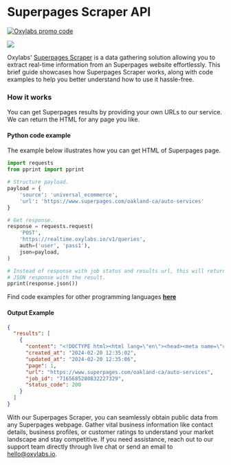 # Superpages Scraper API

[![Oxylabs promo code](https://user-images.githubusercontent.com/129506779/250792357-8289e25e-9c36-4dc0-a5e2-2706db797bb5.png)](https://oxylabs.go2cloud.org/aff_c?offer_id=7&aff_id=877&url_id=112)

[![](https://dcbadge.vercel.app/api/server/eWsVUJrnG5)](https://discord.gg/GbxmdGhZjq)

Oxylabs' [Superpages Scraper](https://oxylabs.io/products/scraper-api/web/superpages?utm_source=github&utm_medium=repositories&utm_campaign=product) is a data gathering solution allowing you to extract real-time information from an Superpages website effortlessly. This brief guide showcases how Superpages Scraper works, along with code examples to help you better understand how to use it hassle-free.

### How it works

You can get Superpages results by providing your own URLs to our service. We can return the HTML for any page you like.

#### Python code example

The example below illustrates how you can get HTML of Superpages page.

```python
import requests
from pprint import pprint

# Structure payload.
payload = {
    'source': 'universal_ecommerce',
    'url': 'https://www.superpages.com/oakland-ca/auto-services'
}

# Get response.
response = requests.request(
    'POST',
    'https://realtime.oxylabs.io/v1/queries',
    auth=('user', 'pass1'),
    json=payload,
)

# Instead of response with job status and results url, this will return the
# JSON response with the result.
pprint(response.json())
```
Find code examples for other programming languages [**here**](https://github.com/oxylabs/superpages-scraper/tree/main/code%20examples)

#### Output Example
```json
{
  "results": [
    {
      "content": "<!DOCTYPE html><html lang=\"en\"><head><meta name=\"charset\" content=\"utf-8\"><meta http-equiv=\"X-UA-Com ... </html>",
      "created_at": "2024-02-20 12:35:02",
      "updated_at": "2024-02-20 12:35:06",
      "page": 1,
      "url": "https://www.superpages.com/oakland-ca/auto-services",
      "job_id": "7165685280832227329",
      "status_code": 200
    }
  ]
}
```
With our Superpages Scraper, you can seamlessly obtain public data from any Superpages webpage. Gather vital business information like contact details, business profiles, or customer ratings to understand your market landscape and stay competitive. If you need assistance, reach out to our support team directly through live chat or send an email to hello@oxylabs.io.
